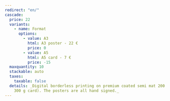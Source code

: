 ```yaml
---
redirect: "en/"
cascade:
  price: 22
  variants:
    - name: Format
      options:
        - value: A3
          html: A3 poster - 22 €
          price: 0
        - value: A5
          html: A5 card - 7 €
          price: -15
  maxquantity: 10
  stackable: auto
  taxes:
    taxable: false
  details: _Digital borderless printing on premium coated semi mat 200 g paper (A5
    300 g card). The posters are all hand signed._
---
```

